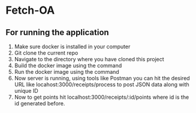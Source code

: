 # Fetch-OA
## For running the application

1. Make sure docker is installed in your computer
2. Git clone the current repo
3. Navigate to the directory where you have cloned this project
4. Build the docker image using the command
5. Run the docker image using the command
6. Now server is running, using tools like Postman you can hit the desired URL like locahost:3000/receipts/process to post JSON data along with unique ID
7. Now to get points hit localhost:3000/receipts/:id/points where id is the id generated before.
